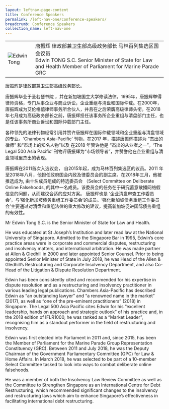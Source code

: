 ```yaml
---
layout: leftnav-page-content
title: Conference Speakers
permalink: /left-nav-one/conference-speakers/
breadcrumb: Conference Speakers
collection_name: left-nav-one
---
```

<table>
  <tr>
    <td>
      <image src="/images/edwin-tong-speaker.png" alt="Edwin Tong" />
    </td>
    <td>
      唐振辉
      律政部兼卫生部高级政务部长
      马林百列集选区国会议员
      <br>  
      Edwin TONG S.C.
      Senior Minister of State for Law and Health
      Member of Parliament for Marine Parade GRC
    </td>
  </tr>
</table>

唐振辉是律政部兼卫生部高级政务部长。

唐振辉毕业于圣若瑟书院 ，并在新加坡国立大学修读法律。1995年，唐振辉举得律师资格，专门从事企业与商业诉讼，企业重组与清盘和国际仲载。在2000年，唐振辉成为艾伦格禧律师事务所合伙人，并且在之后荣膺高级律师头衔。在2018年七月成为高级政务部长之前，唐振辉担任该事务所企业重组与清盘部门主任，也是任该事务所商业诉讼和国际仲载部门主任。

各种领先的法律刊物经常引用并赞许唐振辉在国际仲载领域和企业重组与清盘领域的专业。‘Chambers Asia-Pacific’ 刊物，在2017 年，描述唐振辉描述为 “杰出的律师” 和“市场上的知名人物”以及 在2018 年赞许他是 “杰出的从业者之一”。‘The Legal 500 Asia Pacific’ 刊物评唐振辉为“市场领导者”，并赞誉他在企业重组与清盘领域里杰出的表现。

唐振辉在2011首次入选议会， 自2015年起，成为马林百列集选区的议员。2011 年至2018年八月，他担任政府国会内政及律委员会的副主席。在2018年三月，他被推选成为, 由十名成员组成的特选委员会 （Select Committee on Deliberate Online Falsehoods, 的其中一名成员。该委员会的任务在于研究蓄意散播网络假信息的问题，从而建议合适的应对方案。
唐振辉也是 ‘企业清盘审查工作委员会’，与‘强化新加坡债务重组工作委员会’的成员。‘强化新加坡债务重组工作委员会’主要通过对清盘和重组法律的重大修改的建议，提高新加坡促进国际债务重组的有效性。

Mr Edwin Tong S.C. is the Senior Minister of State for Law and Health.

He was educated at St Joseph’s Institution and later read law at the National University of Singapore.  Admitted to the Singapore Bar in 1995, Edwin’s core practice areas were in corporate and commercial disputes, restructuring and insolvency matters, and international arbitration. He was made partner at Allen & Gledhill in 2000 and later appointed Senior Counsel. Prior to being appointed Senior Minister of State in July 2018, he was Head of the Allen & Gledhill’s Restructuring and Corporate Insolvency Department, and also Co-Head of the Litigation & Dispute Resolution Department.

Edwin has been consistently cited and recommended for his expertise in dispute resolution and as a restructuring and insolvency practitioner in various leading legal publications. Chambers Asia-Pacific has described Edwin as “an outstanding lawyer” and “a renowned name in the market” (2017), as well as “one of the pre-eminent practitioners” (2018) in Singapore. The Legal 500 Asia Pacific cites Edwin for his “excellent leadership, hands on approach and strategic outlook” of his practice and, in the 2018 edition of IFLR1000, he was ranked as a “Market Leader”, recognising him as a standout performer in the field of restructuring and insolvency.

Edwin was first elected into Parliament in 2011 and, since 2015, has been the Member of Parliament for the Marine Parade Group Representation Constituency (GRC). Between 2011 and July 2018, he was the Deputy Chairman of the Government Parliamentary Committee (GPC) for Law & Home Affairs. In March 2018, he was selected to be part of a 10-member Select Committee tasked to look into ways to combat deliberate online falsehoods.

He was a member of both the Insolvency Law Review Committee as well as the Committee to Strengthen Singapore as an International Centre for Debt Restructuring, which recommended significant changes to the insolvency and restructuring laws which aim to enhance Singapore’s effectiveness in facilitating international debt restructuring.
